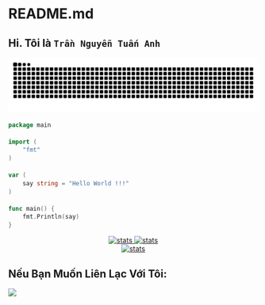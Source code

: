 # README.md
## Hi. Tôi là ```Trần Nguyễn Tuấn Anh```

![](https://github.com/dopaemon/dopaemon/raw/output/dist/github-contribution-grid-snake.svg)
<!-- ![svg](https://raw.githubusercontent.com/dopaemon/dopaemon/07b036fc965569846759539e9d4f81472576fbec/profile-3d-contrib/profile-night-view.svg) -->
```Go
package main

import (
    "fmt"
)

var (
    say string = "Hello World !!!"
)

func main() {
    fmt.Println(say)
}
```
<p align="center">
    <a href="https://github.com/dopaemon">
        <img src="https://github-readme-stats.vercel.app/api?username=dopaemon&theme=tokyonight&show_icons=true&hide_border=true&count_private=true" alt="stats" width="400"/>
    </a>
    <a href="https://github.com/dopaemon">
        <img src="https://github-readme-stats.vercel.app/api/top-langs/?username=dopaemon&theme=tokyonight&show_icons=true&hide_border=true&layout=compact" alt="stats" width="400"/>
    </a><br>
    <a href="https://github.com/dopaemon">
        <img src="https://github-readme-streak-stats.herokuapp.com/?user=dopaemon&theme=tokyonight&hide_border=true" alt="stats" width="400"/>
    </a><br>
</p>


<!-- <p align="center">
  <img src="https://github.com/dopaemon/dopaemon/raw/output/profile-3d-contrib/profile-night-view.svg" alt="3d-contrib" />
</p> -->

## Nếu Bạn Muốn Liên Lạc Với Tôi:
[<img src="https://www.vectorlogo.zone/logos/telegram/telegram-tile.svg" width="32">](http://t.me/kernelpanix)
